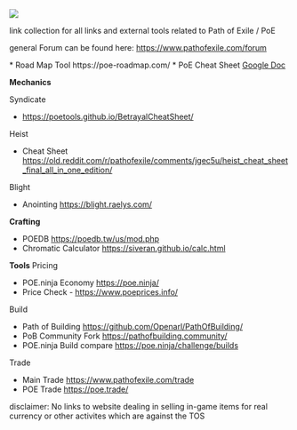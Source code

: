   <html>
<a href="http://pathofexile.com/">
  <img src="https://web.poecdn.com/image/layout/echoesoftheatlaslogo.png">
</a>

link collection for all links and external tools related to Path of Exile / PoE

general Forum can be found here: https://www.pathofexile.com/forum


<getting started>
  * Road Map Tool https://poe-roadmap.com/
  * PoE Cheat Sheet <a href="https://docs.google.com/spreadsheets/d/1fIs8sdvgZG7iVouPdtFkbRx5kv55_xVja8l19yubyRU/htmlview?pru=AAABdzsP-2o*mj3Re8pfXmkmfh0yzzg91Q#gid=1995599043">Google Doc</a>


<strong>Mechanics</strong>

Syndicate
* https://poetools.github.io/BetrayalCheatSheet/

Heist
* Cheat Sheet https://old.reddit.com/r/pathofexile/comments/jgec5u/heist_cheat_sheet_final_all_in_one_edition/

Blight
* Anointing https://blight.raelys.com/

<strong>Crafting</strong>
  * POEDB https://poedb.tw/us/mod.php
  * Chromatic Calculator https://siveran.github.io/calc.html

<strong>Tools</strong>
Pricing
* POE.ninja Economy https://poe.ninja/
* Price Check - https://www.poeprices.info/

Build
* Path of Building https://github.com/Openarl/PathOfBuilding/
* PoB Community Fork https://pathofbuilding.community/
* POE.ninja Build compare https://poe.ninja/challenge/builds

Trade
* Main Trade https://www.pathofexile.com/trade
* POE Trade https://poe.trade/

<div>
  disclaimer: No links to website dealing in selling in-game items for real currency or other activites which are against the TOS
  </div>
</html>
